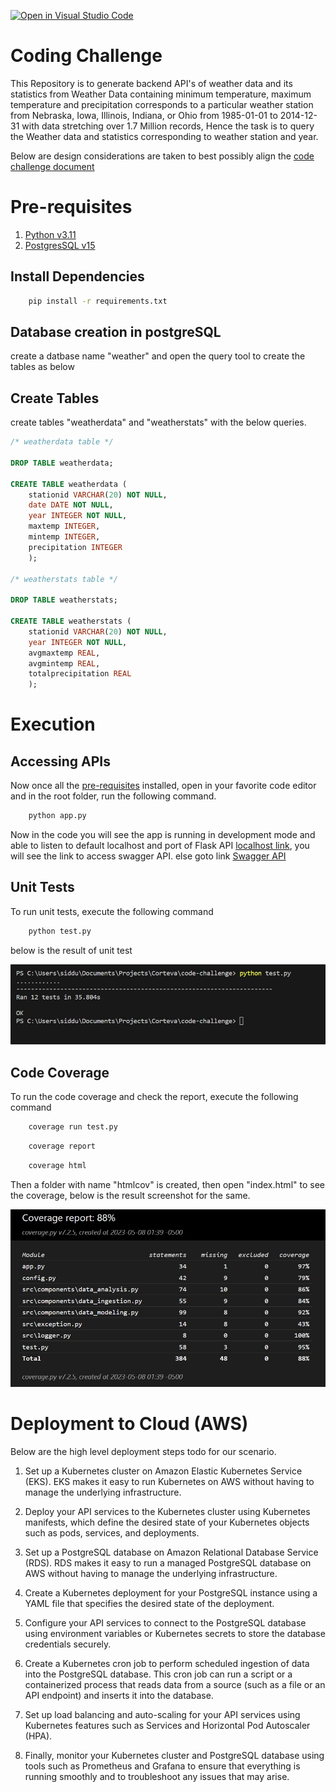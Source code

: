[![Open in Visual Studio Code](https://img.shields.io/static/v1?logo=visualstudiocode&label=&message=Open%20in%20Visual%20Studio%20Code&labelColor=2c2c32&color=007acc&logoColor=007acc)](https://vscode.dev/github/siddusaikumar-git/CodingChallenge)

# Coding Challenge

This Repository is to generate backend API's of weather data and its statistics from Weather Data containing minimum temperature, maximum temperature and precipitation corresponds to a particular weather station from Nebraska, Iowa, Illinois, Indiana, or Ohio from 1985-01-01 to 2014-12-31 with data stretching over 1.7 Million records, Hence the task is to query the Weather data and statistics corresponding to weather station and year.

Below are design considerations are taken to best possibly align the [code challenge document](https://github.com/siddusaikumar-git/CodingChallenge/blob/master/code_challenge_doc.txt)

# Pre-requisites

1. [Python v3.11](https://www.python.org/downloads/)
2. [PostgresSQL v15](https://www.postgresql.org/download/)

## Install Dependencies

```bash
    pip install -r requirements.txt
```

## Database creation in postgreSQL

create a datbase name "weather" and open the query tool to create the tables as below

## Create Tables

create tables "weatherdata" and "weatherstats" with the below queries.

```sql
/* weatherdata table */

DROP TABLE weatherdata;

CREATE TABLE weatherdata (
    stationid VARCHAR(20) NOT NULL,
    date DATE NOT NULL,
    year INTEGER NOT NULL,
    maxtemp INTEGER,
    mintemp INTEGER,
    precipitation INTEGER
    );

/* weatherstats table */

DROP TABLE weatherstats;

CREATE TABLE weatherstats (
    stationid VARCHAR(20) NOT NULL,
    year INTEGER NOT NULL,
    avgmaxtemp REAL,
    avgmintemp REAL,
    totalprecipitation REAL
    );
```

# Execution

## Accessing APIs

Now once all the [pre-requisites](#Pre-requisites) installed, open in your favorite code editor and in the root folder, run the following command.

```bash
    python app.py
```

Now in the code you will see the app is running in development mode and able to listen to default localhost and port of Flask API [localhost link](http://localhost:5000/), you will see the link to access swagger API.
else goto link [Swagger API](http://localhost:5000/swagger)

## Unit Tests

To run unit tests, execute the following command

```bash
    python test.py
```

below is the result of unit test

![Screenshot](./images/unit-test-1.jpg)

## Code Coverage

To run the code coverage and check the report, execute the following command

```bash
    coverage run test.py
```

```bash
    coverage report
```

```bash
    coverage html
```

Then a folder with name "htmlcov" is created, then open "index.html" to see the coverage, below is the result screenshot for the same.

![Screenshot](./images/coverage-1.jpg)

# Deployment to Cloud (AWS)

Below are the high level deployment steps todo for our scenario.

1. Set up a Kubernetes cluster on Amazon Elastic Kubernetes Service (EKS). EKS makes it easy to run Kubernetes on AWS without having to manage the underlying infrastructure.

2. Deploy your API services to the Kubernetes cluster using Kubernetes manifests, which define the desired state of your Kubernetes objects such as pods, services, and deployments.

3. Set up a PostgreSQL database on Amazon Relational Database Service (RDS). RDS makes it easy to run a managed PostgreSQL database on AWS without having to manage the underlying infrastructure.

4. Create a Kubernetes deployment for your PostgreSQL instance using a YAML file that specifies the desired state of the deployment.

5. Configure your API services to connect to the PostgreSQL database using environment variables or Kubernetes secrets to store the database credentials securely.

6. Create a Kubernetes cron job to perform scheduled ingestion of data into the PostgreSQL database. This cron job can run a script or a containerized process that reads data from a source (such as a file or an API endpoint) and inserts it into the database.

7. Set up load balancing and auto-scaling for your API services using Kubernetes features such as Services and Horizontal Pod Autoscaler (HPA).

8. Finally, monitor your Kubernetes cluster and PostgreSQL database using tools such as Prometheus and Grafana to ensure that everything is running smoothly and to troubleshoot any issues that may arise.
